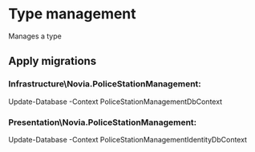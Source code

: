 # Type management
Manages a type

## Apply migrations
### Infrastructure\Novia.PoliceStationManagement:
Update-Database -Context PoliceStationManagementDbContext

### Presentation\Novia.PoliceStationManagement:
Update-Database -Context PoliceStationManagementIdentityDbContext
